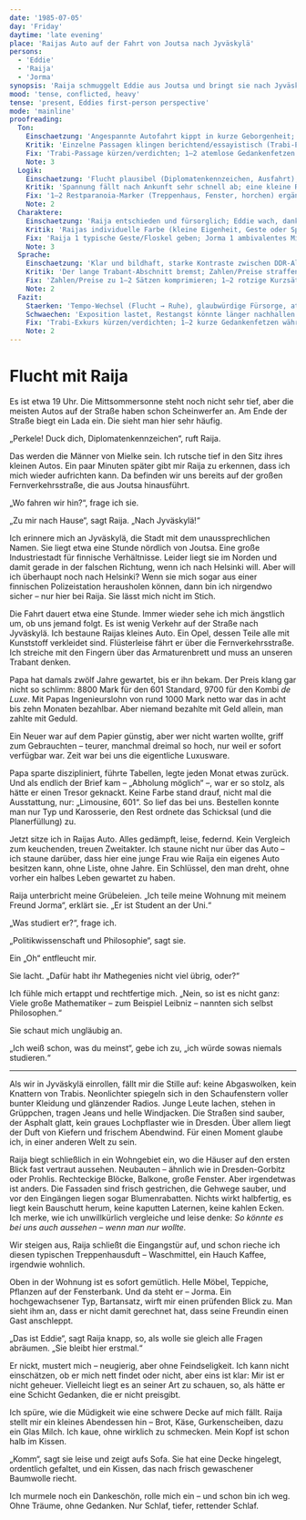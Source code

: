 ```yaml
---
date: '1985-07-05'
day: 'Friday'
daytime: 'late evening'
place: 'Raijas Auto auf der Fahrt von Joutsa nach Jyväskylä'
persons:
  - 'Eddie'
  - 'Raija'
  - 'Jorma'
synopsis: 'Raija schmuggelt Eddie aus Joutsa und bringt sie nach Jyväskylä in ihre Wohnung; unterwegs die Angst vor Verfolgern, in der Stadt der Kontrast zur DDR. Eddie trifft Jorma kurz und schläft erschöpft ein.'
mood: 'tense, conflicted, heavy'
tense: 'present, Eddies first-person perspective'
mode: 'mainline'
proofreading:
  Ton:
    Einschaetzung: 'Angespannte Autofahrt kippt in kurze Geborgenheit; Eddie vergleicht DDR und Finnland aus unmittelbarer, persönlicher Perspektive.'
    Kritik: 'Einzelne Passagen klingen berichtend/essayistisch (Trabi-Exkurs); mehr kurze, atemlose Sätze und Gedankenfetzen würden die Unmittelbarkeit erhöhen.'
    Fix: 'Trabi-Passage kürzen/verdichten; 1–2 atemlose Gedankenfetzen während der Fahrt; 1 kurzer Atempause-Moment vor Ankunft.'
    Note: 3
  Logik:
    Einschaetzung: 'Flucht plausibel (Diplomatenkennzeichen, Ausfahrt), Ziel Jyväskylä nachvollziehbar.'
    Kritik: 'Spannung fällt nach Ankunft sehr schnell ab; eine kleine Restparanoia im Treppenhaus oder am Fenster könnte die Glaubwürdigkeit stärken.'
    Fix: '1–2 Restparanoia-Marker (Treppenhaus, Fenster, horchen) ergänzen; kurzer Zeit-/Positionsanker bei der Einfahrt ins Wohngebiet.'
    Note: 2
  Charaktere:
    Einschaetzung: 'Raija entschieden und fürsorglich; Eddie wach, dankbar; Jorma als erste, distanzierte Kontur.'
    Kritik: 'Raijas individuelle Farbe (kleine Eigenheit, Geste oder Spruch) fehlt; Jormas Ambivalenz ließe sich über ein prägnantes Detail vertiefen (zögernder Händedruck, abgewandter Blick).'
    Fix: 'Raija 1 typische Geste/Floskel geben; Jorma 1 ambivalentes Mikrodetail (Blick/Berührung) setzen; Eddie 1 kurzer Körpermarker (Kloß im Hals).'
    Note: 3
  Sprache:
    Einschaetzung: 'Klar und bildhaft, starke Kontraste zwischen DDR-Alltag und finnischer Stadt.'
    Kritik: 'Der lange Trabant-Abschnitt bremst; Zahlen/Preise straffen oder in eine knappe Erinnerung fassen; punktuell jugendliche Asides dosiert einstreuen.'
    Fix: 'Zahlen/Preise zu 1–2 Sätzen komprimieren; 1–2 rotzige Kurzsätze einstreuen; längere Perioden aufbrechen.'
    Note: 2
  Fazit:
    Staerken: 'Tempo-Wechsel (Flucht → Ruhe), glaubwürdige Fürsorge, atmosphärische Stadteindrücke.'
    Schwaechen: 'Exposition lastet, Restangst könnte länger nachhallen.'
    Fix: 'Trabi-Exkurs kürzen/verdichten; 1–2 kurze Gedankenfetzen während der Fahrt; kleines widersprüchliches Detail zu Raija/Jorma ergänzen.'
    Note: 2
---
```


# Flucht mit Raija

Es ist etwa 19 Uhr. Die Mittsommersonne steht noch nicht sehr tief, aber die
meisten Autos auf der Straße haben schon Scheinwerfer an. Am Ende der Straße
biegt ein Lada ein. Die sieht man hier sehr häufig.

„Perkele! Duck dich, Diplomatenkennzeichen“, ruft Raija.

Das werden die Männer von Mielke sein. Ich rutsche tief in den Sitz ihres
kleinen Autos. Ein paar Minuten später gibt mir Raija zu erkennen, dass ich mich
wieder aufrichten kann. Da befinden wir uns bereits auf der großen
Fernverkehrsstraße, die aus Joutsa hinausführt.

„Wo fahren wir hin?“, frage ich sie.

„Zu mir nach Hause“, sagt Raija. „Nach Jyväskylä!“

Ich erinnere mich an Jyväskylä, die Stadt mit dem unaussprechlichen Namen. Sie
liegt etwa eine Stunde nördlich von Joutsa. Eine große Industriestadt für
finnische Verhältnisse. Leider liegt sie im Norden und damit gerade in der
falschen Richtung, wenn ich nach Helsinki will. Aber will ich überhaupt noch
nach Helsinki? Wenn sie mich sogar aus einer finnischen Polizeistation
herausholen können, dann bin ich nirgendwo sicher – nur hier bei Raija. Sie
lässt mich nicht im Stich.

Die Fahrt dauert etwa eine Stunde. Immer wieder sehe ich mich ängstlich um, ob
uns jemand folgt. Es ist wenig Verkehr auf der Straße nach Jyväskylä. Ich
bestaune Raijas kleines Auto. Ein Opel, dessen Teile alle mit Kunststoff
verkleidet sind. Flüsterleise fährt er über die Fernverkehrsstraße. Ich streiche
mit den Fingern über das Armaturenbrett und muss an unseren Trabant denken.

Papa hat damals zwölf Jahre gewartet, bis er ihn bekam. Der Preis klang gar
nicht so schlimm: 8800 Mark für den 601 Standard, 9700 für den Kombi *de Luxe*.
Mit Papas Ingenieurslohn von rund 1000 Mark netto war das in acht bis zehn
Monaten bezahlbar. Aber niemand bezahlte mit Geld allein, man zahlte mit Geduld.

Ein Neuer war auf dem Papier günstig, aber wer nicht warten wollte, griff zum
Gebrauchten – teurer, manchmal dreimal so hoch, nur weil er sofort verfügbar
war. Zeit war bei uns die eigentliche Luxusware.

Papa sparte diszipliniert, führte Tabellen, legte jeden Monat etwas zurück. Und
als endlich der Brief kam – „Abholung möglich“ –, war er so stolz, als hätte er
einen Tresor geknackt. Keine Farbe stand drauf, nicht mal die Ausstattung, nur:
„Limousine, 601“. So lief das bei uns. Bestellen konnte man nur Typ und
Karosserie, den Rest ordnete das Schicksal (und die Planerfüllung) zu.

Jetzt sitze ich in Raijas Auto. Alles gedämpft, leise, federnd. Kein Vergleich
zum keuchenden, treuen Zweitakter. Ich staune nicht nur über das Auto – ich
staune darüber, dass hier eine junge Frau wie Raija ein eigenes Auto besitzen
kann, ohne Liste, ohne Jahre. Ein Schlüssel, den man dreht, ohne vorher ein
halbes Leben gewartet zu haben.

Raija unterbricht meine Grübeleien. „Ich teile meine Wohnung mit meinem Freund
Jorma“, erklärt sie. „Er ist Student an der Uni.“

„Was studiert er?“, frage ich.

„Politikwissenschaft und Philosophie“, sagt sie.

Ein „Oh“ entfleucht mir.

Sie lacht. „Dafür habt ihr Mathegenies nicht viel übrig, oder?“

Ich fühle mich ertappt und rechtfertige mich. „Nein, so ist es nicht ganz: Viele
große Mathematiker – zum Beispiel Leibniz – nannten sich selbst Philosophen.“

Sie schaut mich ungläubig an.

„Ich weiß schon, was du meinst“, gebe ich zu, „ich würde sowas niemals
studieren.“

---

Als wir in Jyväskylä einrollen, fällt mir die Stille auf: keine Abgaswolken,
kein Knattern von Trabis. Neonlichter spiegeln sich in den Schaufenstern voller
bunter Kleidung und glänzender Radios. Junge Leute lachen, stehen in Grüppchen,
tragen Jeans und helle Windjacken. Die Straßen sind sauber, der Asphalt glatt,
kein graues Lochpflaster wie in Dresden. Über allem liegt der Duft von Kiefern
und frischem Abendwind. Für einen Moment glaube ich, in einer anderen Welt zu
sein.

Raija biegt schließlich in ein Wohngebiet ein, wo die Häuser auf den ersten
Blick fast vertraut aussehen. Neubauten – ähnlich wie in Dresden-Gorbitz oder
Prohlis. Rechteckige Blöcke, Balkone, große Fenster. Aber irgendetwas ist
anders. Die Fassaden sind frisch gestrichen, die Gehwege sauber, und vor den
Eingängen liegen sogar Blumenrabatten. Nichts wirkt halbfertig, es liegt kein
Bauschutt herum, keine kaputten Laternen, keine kahlen Ecken. Ich merke, wie ich
unwillkürlich vergleiche und leise denke: *So könnte es bei uns auch aussehen –
wenn man nur wollte.*

Wir steigen aus, Raija schließt die Eingangstür auf, und schon rieche ich diesen
typischen Treppenhausduft – Waschmittel, ein Hauch Kaffee, irgendwie wohnlich.

Oben in der Wohnung ist es sofort gemütlich. Helle Möbel, Teppiche, Pflanzen auf
der Fensterbank. Und da steht er – Jorma. Ein hochgewachsener Typ, Bartansatz,
wirft mir einen prüfenden Blick zu. Man sieht ihm an, dass er nicht damit
gerechnet hat, dass seine Freundin einen Gast anschleppt.

„Das ist Eddie“, sagt Raija knapp, so, als wolle sie gleich alle Fragen
abräumen. „Sie bleibt hier erstmal.“

Er nickt, mustert mich – neugierig, aber ohne Feindseligkeit. Ich kann nicht
einschätzen, ob er mich nett findet oder nicht, aber eins ist klar: Mir ist er
nicht geheuer. Vielleicht liegt es an seiner Art zu schauen, so, als hätte er
eine Schicht Gedanken, die er nicht preisgibt.

Ich spüre, wie die Müdigkeit wie eine schwere Decke auf mich fällt. Raija stellt
mir ein kleines Abendessen hin – Brot, Käse, Gurkenscheiben, dazu ein Glas
Milch. Ich kaue, ohne wirklich zu schmecken. Mein Kopf ist schon halb im Kissen.

„Komm“, sagt sie leise und zeigt aufs Sofa. Sie hat eine Decke hingelegt,
ordentlich gefaltet, und ein Kissen, das nach frisch gewaschener Baumwolle
riecht.

Ich murmele noch ein Dankeschön, rolle mich ein – und schon bin ich weg. Ohne
Träume, ohne Gedanken. Nur Schlaf, tiefer, rettender Schlaf.
